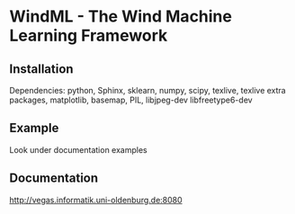 WindML - The Wind Machine Learning Framework
============================================

Installation
------------

Dependencies: python, Sphinx, sklearn, numpy, scipy, texlive, texlive extra packages, matplotlib, basemap, PIL, libjpeg-dev libfreetype6-dev

Example
-------

Look under documentation examples

Documentation
-------------

http://vegas.informatik.uni-oldenburg.de:8080
